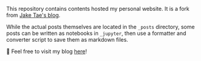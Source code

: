 This repository contains contents hosted my personal website. 
It is a fork from [Jake Tae's blog](https://jaketae.github.io).

While the actual posts themselves are located in the `_posts` directory, some posts can be written as notebooks in `_jupyter`, then use a formatter and converter script to save them as markdown files. 

🤗 Feel free to visit my blog [here](https://aymeric-roucher.github.io)!
